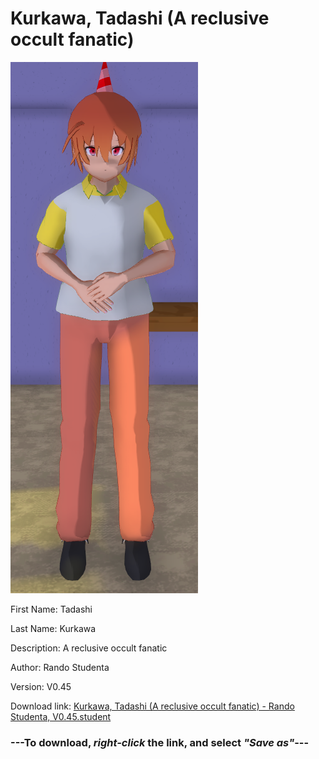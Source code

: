 # Kurkawa, Tadashi (A reclusive occult fanatic)

<img src = "https://raw.githubusercontent.com/Arbiter1223/Daigaku-Gurashi-Custom-Students/master/Students/Files/Kurkawa%2C%20Tadashi%20(A%20reclusive%20occult%20fanatic).png">

First Name: Tadashi

Last Name: Kurkawa

Description: A reclusive occult fanatic

Author: Rando Studenta

Version: V0.45

Download link: <a href="https://raw.githubusercontent.com/Arbiter1223/Daigaku-Gurashi-Custom-Students/master/Students/Files/Kurkawa%2C%20Tadashi%20(A%20reclusive%20occult%20fanatic)%20-%20Rando%20Studenta%2C%20V0.45.student">Kurkawa, Tadashi (A reclusive occult fanatic) - Rando Studenta, V0.45.student</a>

### ---**To download, _right-click_ the link, and select _"Save as"_**---
